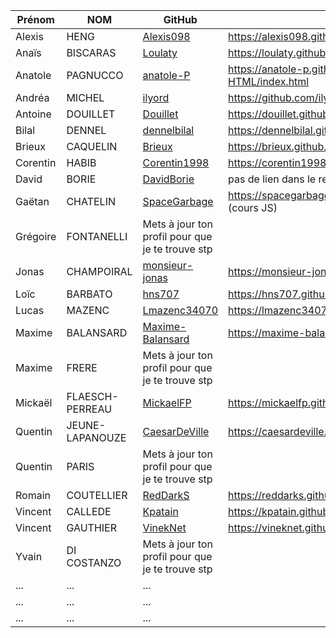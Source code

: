 | Prénom              | NOM              | GitHub                                                        | Unserious Game                                            |
| ------------------- |----------------  | ------------------------------------------------------------- | --------------------------------------------------------- |
| Alexis              | HENG             | [Alexis098](https://github.com/Alexis098)                     | https://alexis098.github.io/unserious_game/index.html     |
| Anaïs               | BISCARAS         | [Loulaty](https://github.com/Loulaty)                         | https://loulaty.github.io/unserious-game/index.html|
| Anatole             | PAGNUCCO         | [anatole-P](https://github.com/anatole-P)                     | https://anatole-p.github.io/Programmation-HTML/index.html|
| Andréa              | MICHEL           | [ilyord](https://github.com/ilyord)                           | https://github.com/ilyord/UNSERIOUSGAME             |
| Antoine             | DOUILLET         | [Douillet](https://github.com/Douillet)                       | https://douillet.github.io/unserious_game/index.html      |
| Bilal               | DENNEL           | [dennelbilal](https://github.com/dennelbilal)                 | https://dennelbilal.github.io/Unseriousgame/index.html|
| Brieux              | CAQUELIN         | [Brieux](https://github.com/Brieux)                           | https://brieux.github.io/unserious-game/Question1.html   |
| Corentin            | HABIB            | [Corentin1998](https://github.com/Corentin1998)               | https://corentin1998.github.io/unseriousgame/ |
| David               | BORIE            | [DavidBorie](https://github.com/DavidBorie)                  | pas de lien dans le readme                          |
| Gaëtan              | CHATELIN         | [SpaceGarbage](https://github.com/SpaceGarbage)               | https://spacegarbage.github.io/UnseriousGame/index.html (cours JS)|
| Grégoire            | FONTANELLI       | Mets à jour ton profil pour que je te trouve stp             |                                                          |
| Jonas               | CHAMPOIRAL       | [monsieur-jonas](https://github.com/monsieur-jonas)           | https://monsieur-jonas.github.io/unserious-game/|
| Loïc                | BARBATO          | [hns707](https://github.com/hns707)                           | https://hns707.github.io/unseriousgame/                   |
| Lucas               | MAZENC           | [Lmazenc34070](https://github.com/Lmazenc34070)               | https://lmazenc34070.github.io/Unserious_game/index.html  |
| Maxime              | BALANSARD        | [Maxime-Balansard](https://github.com/Maxime-Balansard)       | https://maxime-balansard.github.io/Naruto/                |
| Maxime              | FRERE            | Mets à jour ton profil pour que je te trouve stp            |                                                           |
| Mickaël             | FLAESCH-PERREAU  | [MickaelFP](https://github.com/MickaelFP)                     | https://mickaelfp.github.io/Unserious_game/index.html|
| Quentin             | JEUNE-LAPANOUZE  | [CaesarDeVille](https://github.com/CaesarDeVille)             | https://caesardeville.github.io/UnseriousGame/index.html|
| Quentin             | PARIS            | Mets à jour ton profil pour que je te trouve stp            |                                                          |
| Romain              | COUTELLIER       | [RedDarkS](https://github.com/RedDarkS)                       | https://reddarks.github.io/unseriousgame/index.html |
| Vincent             | CALLEDE          | [Kpatain](https://github.com/Kpatain)                         | https://kpatain.github.io/UnseriusGame/                  |
| Vincent             | GAUTHIER         | [VinekNet](https://github.com/VinekNet)                       | https://vineknet.github.io/unserious-game/index.html|
| Yvain               | DI COSTANZO      | Mets à jour ton profil pour que je te trouve stp            |                                                          |
| ...       | ...         |   ... |
| ...       | ...         |   ... |
| ...       | ...         |   ... |
